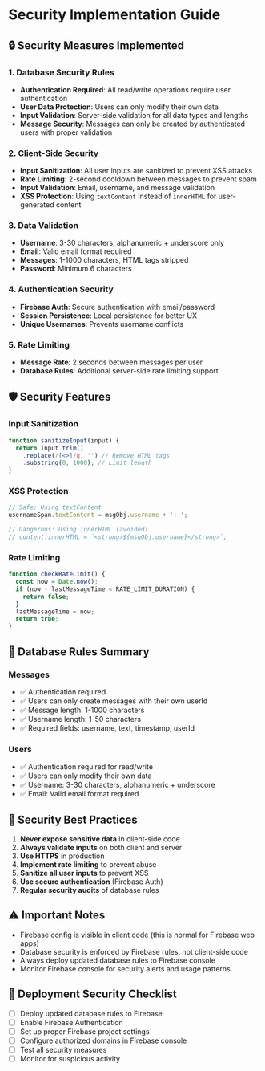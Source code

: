 # Security Implementation Guide

## 🔒 Security Measures Implemented

### 1. **Database Security Rules**
- **Authentication Required**: All read/write operations require user authentication
- **User Data Protection**: Users can only modify their own data
- **Input Validation**: Server-side validation for all data types and lengths
- **Message Security**: Messages can only be created by authenticated users with proper validation

### 2. **Client-Side Security**
- **Input Sanitization**: All user inputs are sanitized to prevent XSS attacks
- **Rate Limiting**: 2-second cooldown between messages to prevent spam
- **Input Validation**: Email, username, and message validation
- **XSS Protection**: Using `textContent` instead of `innerHTML` for user-generated content

### 3. **Data Validation**
- **Username**: 3-30 characters, alphanumeric + underscore only
- **Email**: Valid email format required
- **Messages**: 1-1000 characters, HTML tags stripped
- **Password**: Minimum 6 characters

### 4. **Authentication Security**
- **Firebase Auth**: Secure authentication with email/password
- **Session Persistence**: Local persistence for better UX
- **Unique Usernames**: Prevents username conflicts

### 5. **Rate Limiting**
- **Message Rate**: 2 seconds between messages per user
- **Database Rules**: Additional server-side rate limiting support

## 🛡️ Security Features

### Input Sanitization
```javascript
function sanitizeInput(input) {
  return input.trim()
    .replace(/[<>]/g, '') // Remove HTML tags
    .substring(0, 1000); // Limit length
}
```

### XSS Protection
```javascript
// Safe: Using textContent
usernameSpan.textContent = msgObj.username + ': ';

// Dangerous: Using innerHTML (avoided)
// content.innerHTML = `<strong>${msgObj.username}</strong>`;
```

### Rate Limiting
```javascript
function checkRateLimit() {
  const now = Date.now();
  if (now - lastMessageTime < RATE_LIMIT_DURATION) {
    return false;
  }
  lastMessageTime = now;
  return true;
}
```

## 🔐 Database Rules Summary

### Messages
- ✅ Authentication required
- ✅ Users can only create messages with their own userId
- ✅ Message length: 1-1000 characters
- ✅ Username length: 1-50 characters
- ✅ Required fields: username, text, timestamp, userId

### Users
- ✅ Authentication required for read/write
- ✅ Users can only modify their own data
- ✅ Username: 3-30 characters, alphanumeric + underscore
- ✅ Email: Valid email format required

## 🚨 Security Best Practices

1. **Never expose sensitive data** in client-side code
2. **Always validate inputs** on both client and server
3. **Use HTTPS** in production
4. **Implement rate limiting** to prevent abuse
5. **Sanitize all user inputs** to prevent XSS
6. **Use secure authentication** (Firebase Auth)
7. **Regular security audits** of database rules

## ⚠️ Important Notes

- Firebase config is visible in client code (this is normal for Firebase web apps)
- Database security is enforced by Firebase rules, not client-side code
- Always deploy updated database rules to Firebase console
- Monitor Firebase console for security alerts and usage patterns

## 🔧 Deployment Security Checklist

- [ ] Deploy updated database rules to Firebase
- [ ] Enable Firebase Authentication
- [ ] Set up proper Firebase project settings
- [ ] Configure authorized domains in Firebase console
- [ ] Test all security measures
- [ ] Monitor for suspicious activity 
